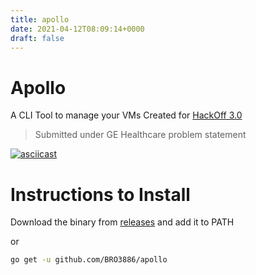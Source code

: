 ```yaml
---
title: apollo
date: 2021-04-12T08:09:14+0000
draft: false
---
```

# Apollo

A CLI Tool to manage your VMs
Created for [HackOff 3.0](https://hackoff.tech)

> Submitted under GE Healthcare problem statement

[![asciicast](https://asciinema.org/a/XwwQFINlP1ke3zOUE0QMZh1Vz.svg)](https://asciinema.org/a/XwwQFINlP1ke3zOUE0QMZh1Vz)

# Instructions to Install

Download the binary from [releases](https://github.com/Findvity/apollo/releases) and add it to PATH

or 

```bash
go get -u github.com/BRO3886/apollo
```

